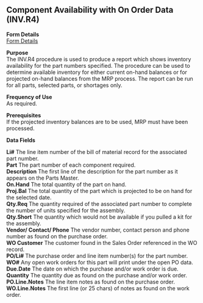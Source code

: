 ##  Component Availability with On Order Data (INV.R4)

<PageHeader />

**Form Details**  
[ Form Details ](INV-R4-1/README.md)   

**Purpose**  
The INV.R4 procedure is used to produce a report which shows inventory
availability for the part numbers specified. The procedure can be used to
determine available inventory for either current on-hand balances or for
projected on-hand balances from the MRP process. The report can be run for all
parts, selected parts, or shortages only.

**Frequency of Use**  
As required.

**Prerequisites**  
If the projected inventory balances are to be used, MRP must have been
processed.

**Data Fields**

**Li#** The line item number of the bill of material record for the associated
part number.  
**Part** The part number of each component required.  
**Description** The first line of the description for the part number as it
appears on the Parts Master.  
**On.Hand** The total quantity of the part on hand.  
**Proj.Bal** The total quantity of the part which is projected to be on hand
for the selected date.  
**Qty.Req** The quantity required of the associated part number to complete
the number of units specified for the assembly.  
**Qty.Short** The quantity which would not be available if you pulled a kit
for the assembly.  
**Vendor/ Contact/ Phone** The vendor number, contact person and phone number
as found on the purchase order.  
**WO Customer** The customer found in the Sales Order referenced in the WO
record.  
**PO/Li#** The purchase order and line item number(s) for the part number.  
**WO#** Any open work orders for this part will print under the open PO data.  
**Due.Date** The date on which the purchase and/or work order is due.  
**Quantity** The quantity due as found on the purchase and/or work order.  
**PO.Line.Notes** The line item notes as found on the purchase order.  
**WO.Line.Notes** The first line (or 25 chars) of notes as found on the work
order.  
  
<badge text= "Version 8.10.57" vertical="middle" />

<PageFooter />